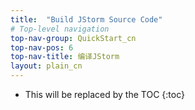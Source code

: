 ```yaml
---
title:  "Build JStorm Source Code"
# Top-level navigation
top-nav-group: QuickStart_cn
top-nav-pos: 6
top-nav-title: 编译JStorm
layout: plain_cn
---
```


* This will be replaced by the TOC
{:toc}
